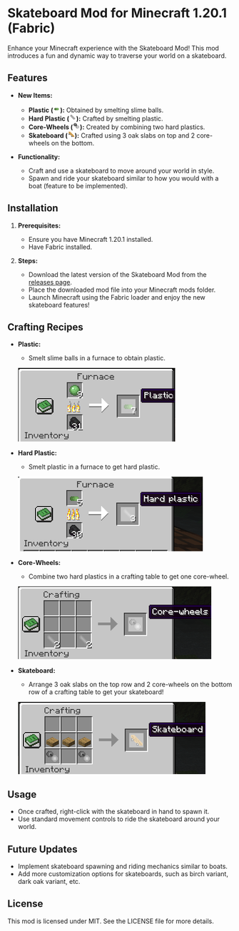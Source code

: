 # Skateboard Mod for Minecraft 1.20.1 (Fabric)

Enhance your Minecraft experience with the Skateboard Mod! This mod introduces a fun and dynamic way to traverse your world on a skateboard.

## Features

- **New Items:**
    - **Plastic (![Plastic](/images/plastic_texture.png)):** Obtained by smelting slime balls.
    - **Hard Plastic (![Hard plastic](/images/hard_plastic_texture.png)):** Crafted by smelting plastic.
    - **Core-Wheels (![Core-wheels](/images/core_wheels_texture.png)):** Created by combining two hard plastics.
    - **Skateboard (![Skateboard](/images/skateboard_item_texture.png)):** Crafted using 3 oak slabs on top and 2 core-wheels on the bottom.

- **Functionality:**
    - Craft and use a skateboard to move around your world in style.
    - Spawn and ride your skateboard similar to how you would with a boat (feature to be implemented).

## Installation

1. **Prerequisites:**
    - Ensure you have Minecraft 1.20.1 installed.
    - Have Fabric installed.

2. **Steps:**
    - Download the latest version of the Skateboard Mod from the [releases page](link-to-releases).
    - Place the downloaded mod file into your Minecraft mods folder.
    - Launch Minecraft using the Fabric loader and enjoy the new skateboard features!

## Crafting Recipes

- **Plastic:**
    - Smelt slime balls in a furnace to obtain plastic.

    ![Smelting slime balls](/images/smelting_slime_balls.png)

- **Hard Plastic:**
    - Smelt plastic in a furnace to get hard plastic.

    ![Smelting plastic](/images/smelting_plastic.png)

- **Core-Wheels:**
    - Combine two hard plastics in a crafting table to get one core-wheel.

    ![Crafting core-wheels](/images/crafting_core_wheels.png)

- **Skateboard:**
    - Arrange 3 oak slabs on the top row and 2 core-wheels on the bottom row of a crafting table to get your skateboard!

    ![Crafting skateboard](/images/crafting_skateboard.png)

## Usage

- Once crafted, right-click with the skateboard in hand to spawn it.
- Use standard movement controls to ride the skateboard around your world.

## Future Updates

- Implement skateboard spawning and riding mechanics similar to boats.
- Add more customization options for skateboards, such as birch variant, dark oak variant, etc.

## License

This mod is licensed under MIT. See the LICENSE file for more details.
